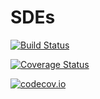 # SDEs

[![Build Status](https://travis-ci.org/onoderat/SDEs.jl.svg?branch=master)](https://travis-ci.org/onoderat/SDEs.jl)

[![Coverage Status](https://coveralls.io/repos/onoderat/SDEs.jl/badge.svg?branch=master&service=github)](https://coveralls.io/github/onoderat/SDEs.jl?branch=master)

[![codecov.io](http://codecov.io/github/onoderat/SDEs.jl/coverage.svg?branch=master)](http://codecov.io/github/onoderat/SDEs.jl?branch=master)
